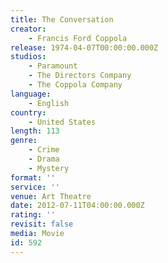 ```yaml
---
title: The Conversation
creator:
    - Francis Ford Coppola
release: 1974-04-07T00:00:00.000Z
studios:
    - Paramount
    - The Directors Company
    - The Coppola Company
language:
    - English
country:
    - United States
length: 113
genre:
    - Crime
    - Drama
    - Mystery
format: ''
service: ''
venue: Art Theatre
date: 2012-07-11T04:00:00.000Z
rating: ''
revisit: false
media: Movie
id: 592
---
```



